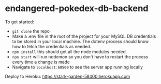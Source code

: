 # endangered-pokedex-db-backend

To get started:

- `git clone` the repo 
- Make a .env file in the root of the project for your MySQL DB credentials to be stored in your local machine. The dotenv process should know how to fetch the credentials as needed. 
- `npm install` this should get all the node modules needed
- `npm start` will run nodemon so you don't have to restart the process every time a change is made
- Navigate to `localhost:60500` to see the server app running locally

Deploy to Heroku: https://stark-garden-58400.herokuapp.com

